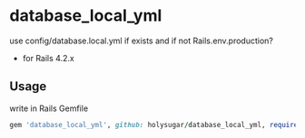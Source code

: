 # database_local_yml

use config/database.local.yml if exists and if not Rails.env.production?

* for Rails 4.2.x


## Usage

write in Rails Gemfile

```ruby
gem 'database_local_yml', github: holysugar/database_local_yml, require: 'database_local_yml/railtie'
```
